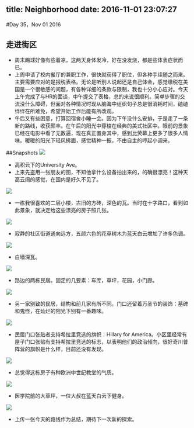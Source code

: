 title: Neighborhood
date: 2016-11-01 23:07:27
---
#Day 35，Nov 01 2016
## 走进街区
- 周末踢球好像有些着凉，这两天身体发冷，好在没发烧，都是些体表症状而已。
- 上周申请了校内餐厅的兼职工作，很快就获得了职位，但各种手续随之而来。主要需要应对的是报税表格。无论是听别人说起还是自己体会，感觉缴税在美国是一个很敏感的问题，有各种详细的条款与限制，我也十分小心应对。今天上午完成了与HR的面谈，中午提交了表格，总的来说很顺利。简单步骤的交流没什么障碍，但面对各种情况时现从脑海中组织句子总是很消耗时间，磕磕绊绊在所难免，希望开始工作后能有所改观。
- 午后又有些困意，打算回宿舍小睡一会。因为下午没什么安排，于是走了一条新的路线，收获颇丰。在午后的阳光中穿梭在经典的美式社区中。眼前的景象已经在电影中看了无数遍，现在真正置身其中，感到比荧幕上更多了很多人情味。暖暖的阳光下轻风拂面，感觉精神一振，不由自主的哼起小调来。


##Snapshots
![](./11012016/1)
- 高积云下的University Ave。
- 上来先盗用一张朋友的图，不知他拿什么设备拍出来的，的确很漂亮！这种天高云阔的感觉，在国内是好久不见了。

![](./11012016/6)
- 一栋我很喜欢的二层小楼，古旧的方砖，深色的瓦。当时在十字路口，看到如此景象，就决定给这些漂亮的房子照几张。

![](./11012016/7)
- 寂静的社区街道通向远方，五颜六色的花草树木为蓝天白云增加了许多色调。

![](./11012016/8)
- 白墙深瓦。

![](./11012016/10)
- 路边的两栋民居。固定的几要素：车库，草坪，花园，小门廊。

![](./11012016/11)
- 另一家别致的民居，结构和前几家有所不同。门口还留着万圣节的装饰：墓碑和鬼怪，在灿烂的阳光下别有一番趣味。

![](./11012016/12) 
- 民居门口张贴者支持希拉里竞选的旗帜：Hillary for America。小区里经常有屋子门口张贴有支持希拉里竞选的标志，以表明他们的政治倾向，很好奇川普阵营的旗帜是什么样，目前还没有发现。

![](./11012016/13)
- 总觉得这栋房子有种欧洲中世纪教堂的气质。

![](./11012016/14)
- 医学院前的大草坪，一位大叔在蓝天白云下健身。

![](./11012016/16)
- 上传一张今天的路线作为总结，期待下一次新的探索。
